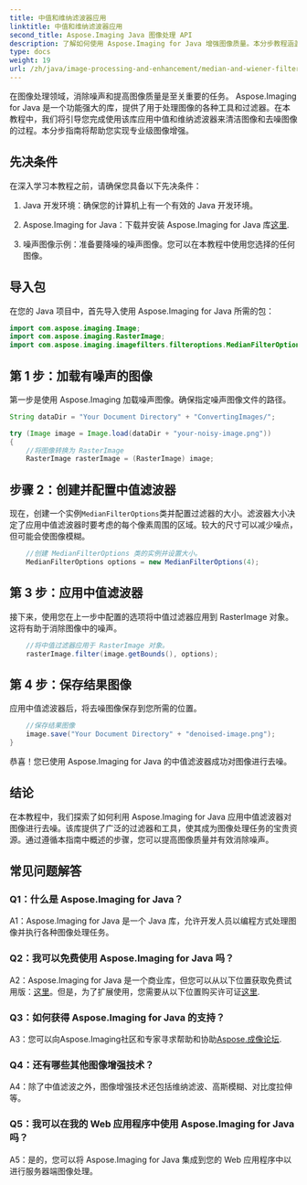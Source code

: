 ```yaml
---
title: 中值和维纳滤波器应用
linktitle: 中值和维纳滤波器应用
second_title: Aspose.Imaging Java 图像处理 API
description: 了解如何使用 Aspose.Imaging for Java 增强图像质量。本分步教程涵盖了用于图像去噪的中值滤波器和维纳滤波器应用。
type: docs
weight: 19
url: /zh/java/image-processing-and-enhancement/median-and-wiener-filter-application/
---
```

在图像处理领域，消除噪声和提高图像质量是至关重要的任务。 Aspose.Imaging for Java 是一个功能强大的库，提供了用于处理图像的各种工具和过滤器。在本教程中，我们将引导您完成使用该库应用中值和维纳滤波器来清洁图像和去噪图像的过程。本分步指南将帮助您实现专业级图像增强。

## 先决条件

在深入学习本教程之前，请确保您具备以下先决条件：

1. Java 开发环境：确保您的计算机上有一个有效的 Java 开发环境。

2. Aspose.Imaging for Java：下载并安装 Aspose.Imaging for Java 库[这里](https://releases.aspose.com/imaging/java/).

3. 噪声图像示例：准备要降噪的噪声图像。您可以在本教程中使用您选择的任何图像。

## 导入包

在您的 Java 项目中，首先导入使用 Aspose.Imaging for Java 所需的包：

```java
import com.aspose.imaging.Image;
import com.aspose.imaging.RasterImage;
import com.aspose.imaging.imagefilters.filteroptions.MedianFilterOptions;
```

## 第 1 步：加载有噪声的图像

第一步是使用 Aspose.Imaging 加载噪声图像。确保指定噪声图像文件的路径。

```java
String dataDir = "Your Document Directory" + "ConvertingImages/";

try (Image image = Image.load(dataDir + "your-noisy-image.png"))
{
    //将图像转换为 RasterImage
    RasterImage rasterImage = (RasterImage) image;
```

## 步骤 2：创建并配置中值滤波器

现在，创建一个实例`MedianFilterOptions`类并配置过滤器的大小。滤波器大小决定了应用中值滤波器时要考虑的每个像素周围的区域。较大的尺寸可以减少噪点，但可能会使图像模糊。

```java
    //创建 MedianFilterOptions 类的实例并设置大小。
    MedianFilterOptions options = new MedianFilterOptions(4);
```

## 第 3 步：应用中值滤波器

接下来，使用您在上一步中配置的选项将中值过滤器应用到 RasterImage 对象。这将有助于消除图像中的噪声。

```java
    //将中值过滤器应用于 RasterImage 对象。
    rasterImage.filter(image.getBounds(), options);
```

## 第 4 步：保存结果图像

应用中值滤波器后，将去噪图像保存到您所需的位置。

```java
    //保存结果图像
    image.save("Your Document Directory" + "denoised-image.png");
}
```

恭喜！您已使用 Aspose.Imaging for Java 的中值滤波器成功对图像进行去噪。

## 结论

在本教程中，我们探索了如何利用 Aspose.Imaging for Java 应用中值滤波器对图像进行去噪。该库提供了广泛的过滤器和工具，使其成为图像处理任务的宝贵资源。通过遵循本指南中概述的步骤，您可以提高图像质量并有效消除噪声。

## 常见问题解答

### Q1：什么是 Aspose.Imaging for Java？

A1：Aspose.Imaging for Java 是一个 Java 库，允许开发人员以编程方式处理图像并执行各种图像处理任务。

### Q2：我可以免费使用 Aspose.Imaging for Java 吗？

 A2：Aspose.Imaging for Java 是一个商业库，但您可以从以下位置获取免费试用版：[这里](https://releases.aspose.com/)。但是，为了扩展使用，您需要从以下位置购买许可证[这里](https://purchase.aspose.com/buy).

### Q3：如何获得 Aspose.Imaging for Java 的支持？

 A3：您可以向Aspose.Imaging社区和专家寻求帮助和协助[Aspose.成像论坛](https://forum.aspose.com/).

### Q4：还有哪些其他图像增强技术？

A4：除了中值滤波之外，图像增强技术还包括维纳滤波、高斯模糊、对比度拉伸等。

### Q5：我可以在我的 Web 应用程序中使用 Aspose.Imaging for Java 吗？

A5：是的，您可以将 Aspose.Imaging for Java 集成到您的 Web 应用程序中以进行服务器端图像处理。